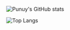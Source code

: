 ![Punuy's GitHub stats](https://github-readme-stats.vercel.app/api?username=Punuy&show_icons=true&theme=radical)

![Top Langs](https://github-readme-stats.vercel.app/api/top-langs/?username=Punuy&layout=demo&theme=radical)

